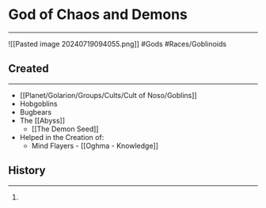 # God of Chaos and Demons
---
![[Pasted image 20240719094055.png]]
#Gods #Races/Goblinoids
## Created
---
- [[Planet/Golarion/Groups/Cults/Cult of Noso/Goblins]] 
- Hobgoblins
- Bugbears
- The [[Abyss]]
	- [[The Demon Seed]]
- Helped in the Creation of:
	- Mind Flayers - [[Oghma - Knowledge]]

## History
---
1. 